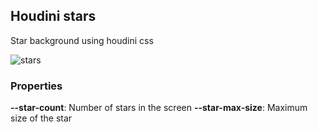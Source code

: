 ## Houdini stars

Star background using houdini css

![stars](stars.gif)

### Properties
  **--star-count**: Number of stars in the screen
  **--star-max-size**: Maximum size of the star